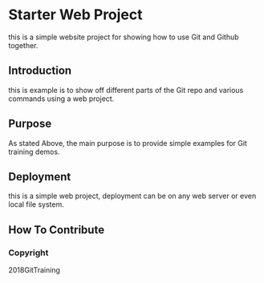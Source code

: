 # Starter Web Project

this is a simple website project for showing how to use Git and Github together.

## Introduction

this is example is to show off different parts of the Git repo and various commands using a web project.

## Purpose

As stated Above, the main purpose is to provide simple examples for Git training demos.

## Deployment

this is a simple web project, deployment can be on any web server or even local file system.

## How To Contribute

### Copyright

2018GitTraining